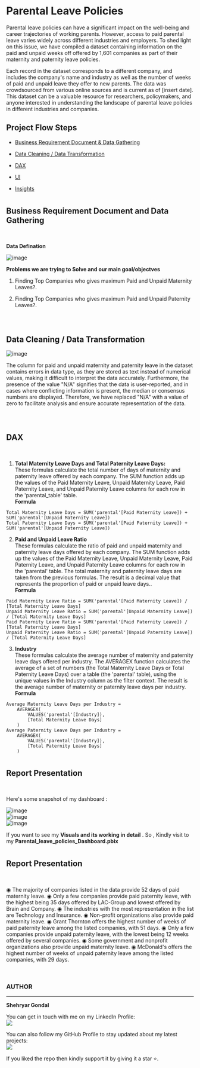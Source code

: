 # Parental Leave Policies

Parental leave policies can have a significant impact on the well-being and career trajectories of working parents. However, access to paid parental leave varies widely across different industries and employers. To shed light on this issue, we have compiled a dataset containing information on the paid and unpaid weeks off offered by 1,601 companies as part of their maternity and paternity leave policies.

Each record in the dataset corresponds to a different company, and includes the company's name and industry as well as the number of weeks of paid and unpaid leave they offer to new parents. The data was crowdsourced from various online sources and is current as of [insert date]. This dataset can be a valuable resource for researchers, policymakers, and anyone interested in understanding the landscape of parental leave policies in different industries and companies.


## Project Flow Steps 

* <p><a href="#link1">Business Requirement Document & Data Gathering</a></p>
* <p><a href="#link2">Data Cleaning / Data Transformation</a></p>
* <p><a href="#link4">DAX</a></p>
* <p><a href="#link5">UI</a></p>
* <p><a href="#link6">Insights</a></p>

# <h2 id="link1">Business Requirement Document and Data Gathering</h2>
<br>

__Data Defination__
<br>

![image](Images/Data_dic.png)
<br>

__Problems we are trying to Solve and our main goal/objectves__

1. Finding Top Companies who gives maximum Paid and Unpaid Maternity Leaves?.

2. Finding Top Companies who gives maximum Paid and Unpaid Paternity Leaves?.

<br>

# <h2 id="link2">Data Cleaning / Data Transformation</h2>

![image](Images/Clean.png)
<br>

The column for paid and unpaid maternity and paternity leave in the dataset contains errors in data type, as they are stored as text instead of numerical values, making it difficult to interpret the data accurately. Furthermore, the presence of the value "N/A" signifies that the data is user-reported, and in cases where conflicting information is present, the median or consensus numbers are displayed. Therefore, we have replaced "N/A" with a value of zero to facilitate analysis and ensure accurate representation of the data.

<br>

# <h2 id="link4">DAX</h2> <br>

1. __Total Maternity Leave Days and Total Paternity Leave Days:__ <br>
These formulas calculate the total number of days of maternity and paternity leave offered by each company. The SUM function adds up the values of the Paid Maternity Leave, Unpaid Maternity Leave, Paid Paternity Leave, and Unpaid Paternity Leave columns for each row in the 'parental_table' table.<br>
__Formula__ 

```dax
Total Maternity Leave Days = SUM('parental'[Paid Maternity Leave]) + SUM('parental'[Unpaid Maternity Leave])
Total Paternity Leave Days = SUM('parental'[Paid Paternity Leave]) + SUM('parental'[Unpaid Paternity Leave])
```

2. __Paid and Unpaid Leave Ratio__ <br>
These formulas calculate the ratio of paid and unpaid maternity and paternity leave days offered by each company. The SUM function adds up the values of the Paid Maternity Leave, Unpaid Maternity Leave, Paid Paternity Leave, and Unpaid Paternity Leave columns for each row in the 'parental' table. The total maternity and paternity leave days are taken from the previous formulas. The result is a decimal value that represents the proportion of paid or unpaid leave days..<br>
__Formula__ 

```dax
Paid Maternity Leave Ratio = SUM('parental'[Paid Maternity Leave]) / [Total Maternity Leave Days]
Unpaid Maternity Leave Ratio = SUM('parental'[Unpaid Maternity Leave]) / [Total Maternity Leave Days]
Paid Paternity Leave Ratio = SUM('parental'[Paid Paternity Leave]) / [Total Paternity Leave Days]
Unpaid Paternity Leave Ratio = SUM('parental'[Unpaid Paternity Leave]) / [Total Paternity Leave Days]
```

3. __Industry__ <br>
These formulas calculate the average number of maternity and paternity leave days offered per industry. The AVERAGEX function calculates the average of a set of numbers (the Total Maternity Leave Days or Total Paternity Leave Days) over a table (the 'parental' table), using the unique values in the Industry column as the filter context. The result is the average number of maternity or paternity leave days per industry.<br>
__Formula__ 

```dax
Average Maternity Leave Days per Industry = 
    AVERAGEX(
        VALUES('parental'[Industry]),
        [Total Maternity Leave Days]
    )
Average Paternity Leave Days per Industry = 
    AVERAGEX(
        VALUES('parental'[Industry]),
        [Total Paternity Leave Days]
    )
```

# <h2 id="link5">Report Presentation</h2> <br>

Here's some snapshot of my dashboard : <br>

![image](Images/Main_page.png)<br>
![image](Images/Page1.png)<br>
![image](Images/PAge2.png)<br>

If you want to see my __Visuals and its working in detail__ . So , Kindly  visit to my __Parental_leave_policies_Dashboard.pbix__ 
<br>

# <h2 id="link5">Report Presentation</h2> <br>

◉ The majority of companies listed in the data provide 52 days of paid maternity leave.
◉ Only a few companies provide paid paternity leave, with the highest being 35 days offered by LAC-Group and lowest  offered by Brain and Company.
◉ The industries with the most representation in the list are Technology and Insurance.
◉ Non-profit organizations also provide paid maternity leave.
◉ Grant Thornton offers the highest number of weeks of paid paternity leave among the listed companies, with 51 days.
◉ Only a few companies provide unpaid paternity leave, with the lowest being 12 weeks offered by several companies.
◉ Some government and nonprofit organizations also provide unpaid maternity leave.
◉ McDonald's offers the highest number of weeks of unpaid paternity leave among the listed companies, with 29 days.

<br>

### AUTHOR
<hr>
<strong>Shehryar Gondal</strong>


You can get in touch with me on my LinkedIn Profile:<br>
 <a href = "https://linkedin.com/in/shehryar-gondal-data-analyst"><img src="https://img.icons8.com/fluent/48/000000/linkedin.png"/></a>

You can also follow my GitHub Profile to stay updated about my latest projects:<br>
<a href = "https://github.com/ShehryarGondal1"><img src="https://img.icons8.com/fluent/48/000000/github.png"/></a>


If you liked the repo then kindly support it by giving it a star ⭐.





